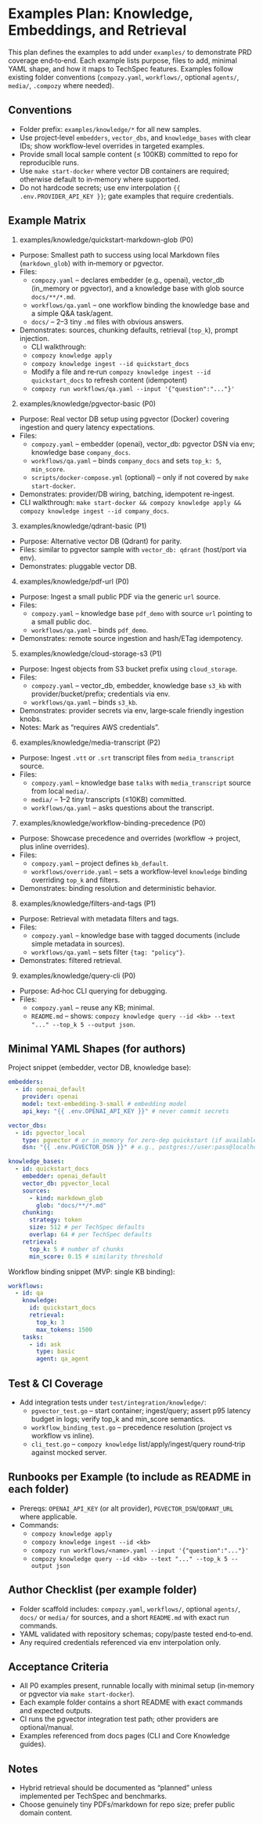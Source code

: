 # Examples Plan: Knowledge, Embeddings, and Retrieval

This plan defines the examples to add under `examples/` to demonstrate PRD coverage end‑to‑end. Each example lists purpose, files to add, minimal YAML shape, and how it maps to TechSpec features. Examples follow existing folder conventions (`compozy.yaml`, `workflows/`, optional `agents/`, `media/`, `.compozy` where needed).

## Conventions

- Folder prefix: `examples/knowledge/*` for all new samples.
- Use project‑level `embedders`, `vector_dbs`, and `knowledge_bases` with clear IDs; show workflow‑level overrides in targeted examples.
- Provide small local sample content (≤ 100KB) committed to repo for reproducible runs.
- Use `make start-docker` where vector DB containers are required; otherwise default to in‑memory where supported.
- Do not hardcode secrets; use env interpolation `{{ .env.PROVIDER_API_KEY }}`; gate examples that require credentials.

## Example Matrix

1. examples/knowledge/quickstart-markdown-glob (P0)

- Purpose: Smallest path to success using local Markdown files (`markdown_glob`) with in‑memory or pgvector.
- Files:
  - `compozy.yaml` – declares embedder (e.g., openai), vector_db (in_memory or pgvector), and a knowledge base with glob source `docs/**/*.md`.
  - `workflows/qa.yaml` – one workflow binding the knowledge base and a simple Q&A task/agent.
  - `docs/` – 2–3 tiny `.md` files with obvious answers.
- Demonstrates: sources, chunking defaults, retrieval (`top_k`), prompt injection.
  - CLI walkthrough:
  - `compozy knowledge apply`
  - `compozy knowledge ingest --id quickstart_docs`
  - Modify a file and re‑run `compozy knowledge ingest --id quickstart_docs` to refresh content (idempotent)
  - `compozy run workflows/qa.yaml --input '{"question":"..."}'`

2. examples/knowledge/pgvector-basic (P0)

- Purpose: Real vector DB setup using pgvector (Docker) covering ingestion and query latency expectations.
- Files:
  - `compozy.yaml` – embedder (openai), vector_db: pgvector DSN via env; knowledge base `company_docs`.
  - `workflows/qa.yaml` – binds `company_docs` and sets `top_k: 5`, `min_score`.
  - `scripts/docker-compose.yml` (optional) – only if not covered by `make start-docker`.
- Demonstrates: provider/DB wiring, batching, idempotent re‑ingest.
- CLI walkthrough: `make start-docker && compozy knowledge apply && compozy knowledge ingest --id company_docs`.

3. examples/knowledge/qdrant-basic (P1)

- Purpose: Alternative vector DB (Qdrant) for parity.
- Files: similar to pgvector sample with `vector_db: qdrant` (host/port via env).
- Demonstrates: pluggable vector DB.

4. examples/knowledge/pdf-url (P0)

- Purpose: Ingest a small public PDF via the generic `url` source.
- Files:
  - `compozy.yaml` – knowledge base `pdf_demo` with source `url` pointing to a small public doc.
  - `workflows/qa.yaml` – binds `pdf_demo`.
- Demonstrates: remote source ingestion and hash/ETag idempotency.

5. examples/knowledge/cloud-storage-s3 (P1)

- Purpose: Ingest objects from S3 bucket prefix using `cloud_storage`.
- Files:
  - `compozy.yaml` – vector_db, embedder, knowledge base `s3_kb` with provider/bucket/prefix; credentials via env.
  - `workflows/qa.yaml` – binds `s3_kb`.
- Demonstrates: provider secrets via env, large‑scale friendly ingestion knobs.
- Notes: Mark as “requires AWS credentials”.

6. examples/knowledge/media-transcript (P2)

- Purpose: Ingest `.vtt` or `.srt` transcript files from `media_transcript` source.
- Files:
  - `compozy.yaml` – knowledge base `talks` with `media_transcript` source from local `media/`.
  - `media/` – 1–2 tiny transcripts (≤10KB) committed.
  - `workflows/qa.yaml` – asks questions about the transcript.

7. examples/knowledge/workflow-binding-precedence (P0)

- Purpose: Showcase precedence and overrides (workflow → project, plus inline overrides).
- Files:
  - `compozy.yaml` – project defines `kb_default`.
  - `workflows/override.yaml` – sets a workflow‑level `knowledge` binding overriding `top_k` and filters.
- Demonstrates: binding resolution and deterministic behavior.

8. examples/knowledge/filters-and-tags (P1)

- Purpose: Retrieval with metadata filters and tags.
- Files:
  - `compozy.yaml` – knowledge base with tagged documents (include simple metadata in sources).
  - `workflows/qa.yaml` – sets filter `{tag: "policy"}`.
- Demonstrates: filtered retrieval.

9. examples/knowledge/query-cli (P0)

- Purpose: Ad‑hoc CLI querying for debugging.
- Files:
  - `compozy.yaml` – reuse any KB; minimal.
  - `README.md` – shows: `compozy knowledge query --id <kb> --text "..." --top_k 5 --output json`.

## Minimal YAML Shapes (for authors)

Project snippet (embedder, vector DB, knowledge base):

```yaml
embedders:
  - id: openai_default
    provider: openai
    model: text-embedding-3-small # embedding model
    api_key: "{{ .env.OPENAI_API_KEY }}" # never commit secrets

vector_dbs:
  - id: pgvector_local
    type: pgvector # or in_memory for zero-dep quickstart (if available)
    dsn: "{{ .env.PGVECTOR_DSN }}" # e.g., postgres://user:pass@localhost:5432/compozy?sslmode=disable (use SSL for prod)

knowledge_bases:
  - id: quickstart_docs
    embedder: openai_default
    vector_db: pgvector_local
    sources:
      - kind: markdown_glob
        glob: "docs/**/*.md"
    chunking:
      strategy: token
      size: 512 # per TechSpec defaults
      overlap: 64 # per TechSpec defaults
    retrieval:
      top_k: 5 # number of chunks
      min_score: 0.15 # similarity threshold
```

Workflow binding snippet (MVP: single KB binding):

```yaml
workflows:
  - id: qa
    knowledge:
      id: quickstart_docs
      retrieval:
        top_k: 3
        max_tokens: 1500
    tasks:
      - id: ask
        type: basic
        agent: qa_agent
```

## Test & CI Coverage

- Add integration tests under `test/integration/knowledge/`:
  - `pgvector_test.go` – start container; ingest/query; assert p95 latency budget in logs; verify top_k and min_score semantics.
  - `workflow_binding_test.go` – precedence resolution (project vs workflow vs inline).
  - `cli_test.go` – `compozy knowledge` list/apply/ingest/query round‑trip against mocked server.

## Runbooks per Example (to include as README in each folder)

- Prereqs: `OPENAI_API_KEY` (or alt provider), `PGVECTOR_DSN`/`QDRANT_URL` where applicable.
- Commands:
  - `compozy knowledge apply`
  - `compozy knowledge ingest --id <kb>`
  - `compozy run workflows/<name>.yaml --input '{"question":"..."}'`
  - `compozy knowledge query --id <kb> --text "..." --top_k 5 --output json`

## Author Checklist (per example folder)

- Folder scaffold includes: `compozy.yaml`, `workflows/`, optional `agents/`, `docs/` or `media/` for sources, and a short `README.md` with exact run commands.
- YAML validated with repository schemas; copy/paste tested end‑to‑end.
- Any required credentials referenced via env interpolation only.

## Acceptance Criteria

- All P0 examples present, runnable locally with minimal setup (in‑memory or pgvector via `make start-docker`).
- Each example folder contains a short README with exact commands and expected outputs.
- CI runs the pgvector integration test path; other providers are optional/manual.
- Examples referenced from docs pages (CLI and Core Knowledge guides).

## Notes

- Hybrid retrieval should be documented as “planned” unless implemented per TechSpec and benchmarks.
- Choose genuinely tiny PDFs/markdown for repo size; prefer public domain content.
